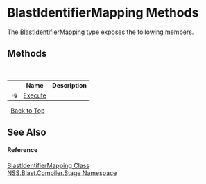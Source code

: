 # BlastIdentifierMapping Methods
 

The <a href="a399a3b2-ddd6-4580-91fa-874e0dd89af4">BlastIdentifierMapping</a> type exposes the following members.


## Methods
&nbsp;<table><tr><th></th><th>Name</th><th>Description</th></tr><tr><td>![Public method](media/pubmethod.gif "Public method")</td><td><a href="4645a0b4-45ff-ad02-1251-a20fea6f3593">Execute</a></td><td></td></tr></table>&nbsp;
<a href="#blastidentifiermapping-methods">Back to Top</a>

## See Also


#### Reference
<a href="a399a3b2-ddd6-4580-91fa-874e0dd89af4">BlastIdentifierMapping Class</a><br /><a href="f44e629d-16ad-ce78-c6d1-bb239589698b">NSS.Blast.Compiler.Stage Namespace</a><br />